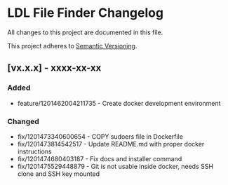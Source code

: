 # LDL File Finder Changelog

All changes to this project are documented in this file.

This project adheres to [Semantic Versioning](https://semver.org/spec/v2.0.0.html).

## [vx.x.x] - xxxx-xx-xx

### Added

- feature/1201462004211735 - Create docker development environment

### Changed

- fix/1201473340600654 - COPY sudoers file in Dockerfile
- fix/1201473814542517 - Update README.md with proper docker instructions
- fix/1201474680403187 - Fix docs and installer command
- fix/1201475529448879 - Git is not usable inside docker, needs SSH clone and SSH key mounted
